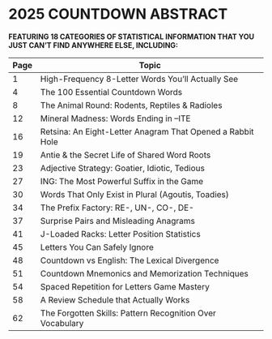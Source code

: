 # 2025 COUNTDOWN ABSTRACT

**FEATURING 18 CATEGORIES OF STATISTICAL INFORMATION THAT YOU JUST CAN’T FIND ANYWHERE ELSE, INCLUDING:**

| Page | Topic |
|------|--------------------------------------------------|
| 1    | High-Frequency 8-Letter Words You’ll Actually See |
| 4    | The 100 Essential Countdown Words                |
| 8    | The Animal Round: Rodents, Reptiles & Radioles   |
| 12   | Mineral Madness: Words Ending in –ITE            |
| 16   | Retsina: An Eight-Letter Anagram That Opened a Rabbit Hole |
| 19   | Antie & the Secret Life of Shared Word Roots     |
| 23   | Adjective Strategy: Goatier, Idiotic, Tedious    |
| 27   | ING: The Most Powerful Suffix in the Game        |
| 30   | Words That Only Exist in Plural (Agoutis, Toadies) |
| 34   | The Prefix Factory: RE-, UN-, CO-, DE-           |
| 37   | Surprise Pairs and Misleading Anagrams           |
| 41   | J-Loaded Racks: Letter Position Statistics       |
| 45   | Letters You Can Safely Ignore                    |
| 48   | Countdown vs English: The Lexical Divergence     |
| 51   | Countdown Mnemonics and Memorization Techniques  |
| 54   | Spaced Repetition for Letters Game Mastery       |
| 58   | A Review Schedule that Actually Works            |
| 62   | The Forgotten Skills: Pattern Recognition Over Vocabulary |

